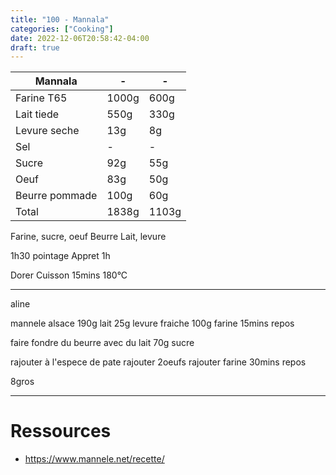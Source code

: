 ```yaml
---
title: "100 - Mannala"
categories: ["Cooking"]
date: 2022-12-06T20:58:42-04:00
draft: true
---
```


|Mannala|-|-|
|-|-|-|
|Farine T65|1000g|600g|
|Lait tiede|550g|330g|
|Levure seche|13g|8g| (1cube 42g)
|Sel|-|-|
|Sucre|92g|55g|
|Oeuf|83g|50g|
|Beurre pommade|100g|60g|
|Total|1838g|1103g|

Farine, sucre, oeuf
Beurre
Lait, levure

1h30 pointage
Appret 1h

Dorer
Cuisson 15mins 180°C


---
aline

mannele alsace
190g lait
25g levure fraiche
100g farine
15mins repos

faire fondre du beurre avec du lait
70g sucre

rajouter à l'espece de pate
rajouter 2oeufs
rajouter farine
30mins repos

8gros

---

# Ressources
- https://www.mannele.net/recette/

